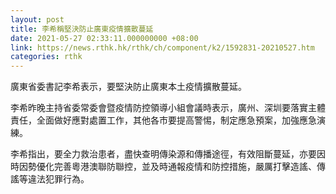 ```yaml
---
layout: post
title: 李希稱堅決防止廣東疫情擴散蔓延
date: 2021-05-27 02:33:11.000000000 +08:00
link: https://news.rthk.hk/rthk/ch/component/k2/1592831-20210527.htm
categories: rthk
---
```


廣東省委書記李希表示，要堅決防止廣東本土疫情擴散蔓延。

李希昨晚主持省委常委會暨疫情防控領導小組會議時表示，廣州、深圳要落實主體責任，全面做好應對處置工作，其他各市要提高警惕，制定應急預案，加強應急演練。

李希指出，要全力救治患者，盡快查明傳染源和傳播途徑，有效阻斷蔓延，亦要因時因勢優化完善粵港澳聯防聯控，並及時通報疫情和防控措施，嚴厲打擊造謠、傳謠等違法犯罪行為。
